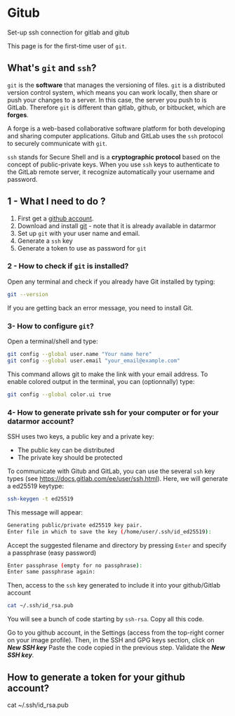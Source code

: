 # Gitub
Set-up ssh connection for gitlab and gitub

This page is for the first-time user of ```git```. 

## What's ```git``` and ```ssh```?

```git``` is the **software** that manages the versioning of files. 
```git``` is a distributed version control system, which means you can work locally, then share or push your changes to a server.
In this case, the server you push to is GitLab.
Therefore ```git``` is different than gitlab, github, or bitbucket, which are **forges**.

A forge is a web-based collaborative software platform for both developing and sharing computer applications. 
Gitub and GitLab uses the ```ssh``` protocol to securely communicate with ```git```. 

```ssh``` stands for Secure Shell and is a **cryptographic protocol** based on the concept of public-private keys.
When you use ```ssh``` keys to authenticate to the GitLab remote server, it recognize automatically your username and password.

## 1 - What I need to do ?

1. First get a [github account](https://github.com).
2. Download and install [git](https://git-scm.com/downloads) - note that it is already available in datarmor
3. Set up ```git``` with your user name and email.
4. Generate a ```ssh``` key
5. Generate a token to use as password for ```git``` 

### 2 - How to check if ```git``` is installed?

Open any terminal and check if you already have Git installed by typing:

```bash 
git --version
```
If you are getting back an error message, you need to install Git.

### 3- How to configure ```git```?

Open a terminal/shell and type:
``` bash 
git config --global user.name "Your name here"
git config --global user.email "your_email@example.com"
```
This command allows git to make the link with your email address.
To enable colored output in the terminal, you can (optionnally) type:
``` bash 
git config --global color.ui true
``` 

### 4- How to generate private ssh for your computer or for your datarmor account?

SSH uses two keys, a public key and a private key:
- The public key can be distributed
- The private key should be protected

To communicate with Gitub and GitLab, you can use the several ```ssh``` key types (see https://docs.gitlab.com/ee/user/ssh.html).
Here, we will generate a ed25519 keytype:
``` bash 
ssh-keygen -t ed25519
``` 
This message will appear:
``` bash 
Generating public/private ed25519 key pair.
Enter file in which to save the key (/home/user/.ssh/id_ed25519):
``` 
Accept the suggested filename and directory by pressing ``Enter`` and specify a passphrase (easy password)
``` bash 
Enter passphrase (empty for no passphrase):
Enter same passphrase again:
``` 

Then, access to the ```ssh``` key generated to include it into your github/Gitlab account
``` bash 
cat ~/.ssh/id_rsa.pub
``` 
You will see a bunch of code starting by ```ssh-rsa```. Copy all this code.

Go to you github account, in the Settings (access from the top-right corner on your image profile).
Then, in the SSH and GPG keys section, click on ***New SSH key***
Paste the code copied in the previous step. 
Validate the  ***New SSH key***.

## How to generate a token for your github account?


cat ~/.ssh/id_rsa.pub
